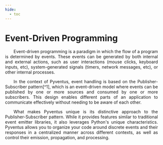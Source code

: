 ```yaml
---
hide:
  - toc
---
```


# Event-Driven Programming

<p style="text-align: justify;">
	&emsp;&emsp;Event-driven programming is a paradigm in which the flow of a program is determined by events. These events can be generated by both internal and external actions, such as user interactions (mouse clicks, keyboard inputs, etc), system-generated signals (timers, network messages, etc), or other internal processes.
</p>

<p style="text-align: justify;" markdown>
	&emsp;&emsp;In the context of Pyventus, event handling is based on the Publisher-Subscriber pattern[^1], which is an event-driven model where events can be published by one or more sources and consumed by one or more subscribers. This design enables different parts of an application to communicate effectively without needing to be aware of each other.
</p>

<p style="text-align: justify;">
	&emsp;&emsp;What makes Pyventus unique is its distinctive approach to the Publisher-Subscriber pattern. While it provides features similar to traditional event emitter libraries, it also leverages Python's unique characteristics. Pyventus allows you to organize your code around discrete events and their responses in a centralized manner across different contexts, as well as control their emission, propagation, and processing.
</p>

[^1]: For further reading about the Publisher-Subscriber pattern, you can refer to the <a href="https://en.wikipedia.org/wiki/Publish%E2%80%93subscribe_pattern" target="_blank">Publish–subscribe pattern</a> on Wikipedia.
